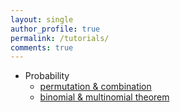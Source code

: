 ```yaml
---
layout: single
author_profile: true
permalink: /tutorials/
comments: true
---
```


  - Probability
    - [permutation & combination](/prob1/)
    - [binomial & multinomial theorem](/prob2/)

